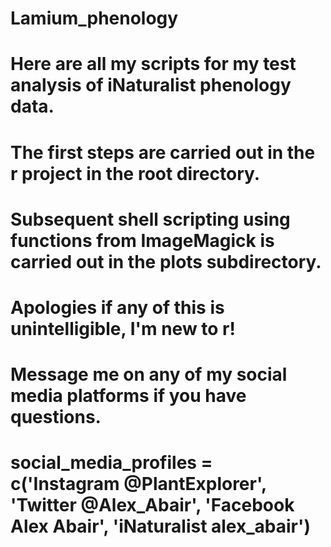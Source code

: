 # Lamium_phenology
# Here are all my scripts for my test analysis of iNaturalist phenology data.
# The first steps are carried out in the r project in the root directory.
# Subsequent shell scripting using functions from ImageMagick is carried out in the plots subdirectory.
# Apologies if any of this is unintelligible, I'm new to r!
# Message me on any of my social media platforms if you have questions. 
# social_media_profiles = c('Instagram @PlantExplorer', 'Twitter @Alex_Abair', 'Facebook Alex Abair', 'iNaturalist alex_abair')  
